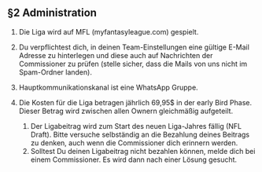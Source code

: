 ## §2 Administration

1. Die Liga wird auf MFL (myfantasyleague.com) gespielt.
2. Du verpflichtest dich, in deinen Team-Einstellungen eine gültige E-Mail Adresse zu hinterlegen und diese auch auf Nachrichten der Commissioner zu prüfen (stelle sicher, dass die Mails von uns nicht im Spam-Ordner landen).
3. Hauptkommunikationskanal ist eine WhatsApp Gruppe.
4. Die Kosten für die Liga betragen jährlich 69,95$ in der early Bird Phase. Dieser Betrag wird zwischen allen Ownern gleichmäßig aufgeteilt.

   1. Der Ligabeitrag wird zum Start des neuen Liga-Jahres fällig (NFL Draft). Bitte versuche selbständig an die Bezahlung deines Beitrags zu denken, auch wenn die Commissioner dich erinnern werden.
   2. Solltest Du deinen Ligabeitrag nicht bezahlen können, melde dich bei einem Commissioner. Es wird dann nach einer Lösung gesucht.
